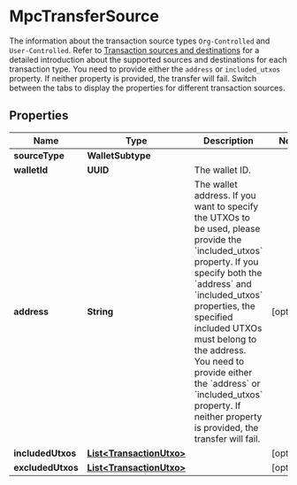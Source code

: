 

# MpcTransferSource

The information about the transaction source types `Org-Controlled` and `User-Controlled`. Refer to [Transaction sources and destinations](/v2/guides/transactions/sources-and-destinations) for a detailed introduction about the supported sources and destinations for each transaction type.  You need to provide either the `address` or `included_utxos` property. If neither property is provided, the transfer will fail.  Switch between the tabs to display the properties for different transaction sources. 

## Properties

| Name | Type | Description | Notes |
|------------ | ------------- | ------------- | -------------|
|**sourceType** | **WalletSubtype** |  |  |
|**walletId** | **UUID** | The wallet ID. |  |
|**address** | **String** | The wallet address. If you want to specify the UTXOs to be used, please provide the &#x60;included_utxos&#x60; property. If you specify both the &#x60;address&#x60; and &#x60;included_utxos&#x60; properties, the specified included UTXOs must belong to the address.  You need to provide either the &#x60;address&#x60; or &#x60;included_utxos&#x60; property. If neither property is provided, the transfer will fail.  |  [optional] |
|**includedUtxos** | [**List&lt;TransactionUtxo&gt;**](TransactionUtxo.md) |  |  [optional] |
|**excludedUtxos** | [**List&lt;TransactionUtxo&gt;**](TransactionUtxo.md) |  |  [optional] |



